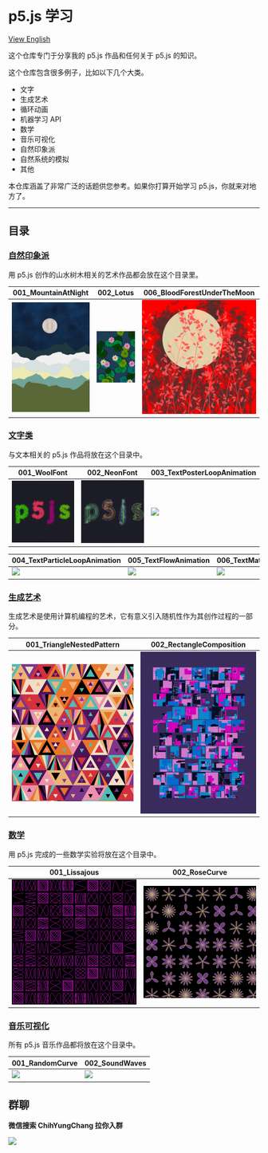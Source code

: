 # p5.js 学习

[View English](./README.en-US.md)

这个仓库专门于分享我的 p5.js 作品和任何关于 p5.js 的知识。

这个仓库包含很多例子，比如以下几个大类。

- 文字
- 生成艺术
- 循环动画
- 机器学习 API
- 数学
- 音乐可视化
- 自然印象派
- 自然系统的模拟
- 其他

本仓库涵盖了非常广泛的话题供您参考。如果你打算开始学习 p5.js，你就来对地方了。

---

## 目录

### [自然印象派](./P5_Natural_Impressionism/README.md)

用 p5.js 创作的山水树木相关的艺术作品都会放在这个目录里。

| 001_MountainAtNight                                             | 002_Lotus                                             | 006_BloodForestUnderTheMoon                                             |
| --------------------------------------------------------------- | ----------------------------------------------------- | ----------------------------------------------------------------------- |
| ![](./P5_Natural_Impressionism/001_MountainAtNight/preview.png) | ![](./P5_Natural_Impressionism/002_Lotus/preview.png) | ![](./P5_Natural_Impressionism/006_BloodForestUnderTheMoon/preview.png) |

### [文字类](./P5_Font/README.md)

与文本相关的 p5.js 作品将放在这个目录中。

| 001_WoolFont                            | 002_NeonFont                            | 003_TextPosterLoopAnimation                            |
| --------------------------------------- | --------------------------------------- | ------------------------------------------------------ |
| ![](./P5_Font/001_WoolFont/preview.png) | ![](./P5_Font/002_NeonFont/preview.png) | ![](./P5_Font/003_TextPosterLoopAnimation/preview.gif) |

| 004_TextParticleLoopAnimation                            | 005_TextFlowAnimation                            | 006_TextMatrixAnimation                            |
| -------------------------------------------------------- | ------------------------------------------------ | -------------------------------------------------- |
| ![](./P5_Font/004_TextParticleLoopAnimation/preview.gif) | ![](./P5_Font/005_TextFlowAnimation/preview.gif) | ![](./P5_Font/006_TextMatrixAnimation/preview.gif) |

### [生成艺术](./P5_Generative_Art/README.md)

生成艺术是使用计算机编程的艺术，它有意义引入随机性作为其创作过程的一部分。

| 001_TriangleNestedPattern                                      | 002_RectangleComposition                                      |
| -------------------------------------------------------------- | ------------------------------------------------------------- |
| ![](./P5_Generative_Art/001_TriangleNestedPattern/preview.png) | ![](./P5_Generative_Art/002_RectangleComposition/preview.png) |

### [数学](./P5_Math/README.md)

用 p5.js 完成的一些数学实验将放在这个目录中。

| 001_Lissajous                            | 002_RoseCurve                            |
| ---------------------------------------- | ---------------------------------------- |
| ![](./P5_Math/001_Lissajous/preview.png) | ![](./P5_Math/002_RoseCurve/preview.png) |

### [音乐可视化](./P5_Music_Visualization/README.md)

所有 p5.js 音乐作品都将放在这个目录中。

| 001_RandomCurve                                           | 002_SoundWaves                                           |
| --------------------------------------------------------- | -------------------------------------------------------- |
| ![](./P5_Music_Visualization/001_RandomCurve/preview.gif) | ![](./P5_Music_Visualization/002_SoundWaves/preview.gif) |

## 群聊

**微信搜索 ChihYungChang 拉你入群**

<img src="https://s2.loli.net/2023/02/16/RqosQTuiBFXCLHj.jpg" width="300">
